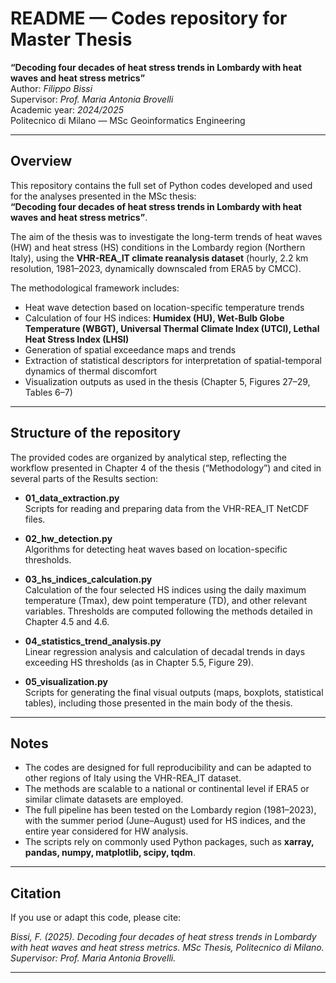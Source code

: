 # README — Codes repository for Master Thesis
**“Decoding four decades of heat stress trends in Lombardy with heat waves and heat stress metrics”**  
Author: *Filippo Bissi*  
Supervisor: *Prof. Maria Antonia Brovelli*  
Academic year: *2024/2025*  
Politecnico di Milano — MSc Geoinformatics Engineering

---

## Overview

This repository contains the full set of Python codes developed and used for the analyses presented in the MSc thesis:  
**“Decoding four decades of heat stress trends in Lombardy with heat waves and heat stress metrics”**.

The aim of the thesis was to investigate the long-term trends of heat waves (HW) and heat stress (HS) conditions in the Lombardy region (Northern Italy), using the **VHR-REA_IT climate reanalysis dataset** (hourly, 2.2 km resolution, 1981–2023, dynamically downscaled from ERA5 by CMCC).

The methodological framework includes:

- Heat wave detection based on location-specific temperature trends  
- Calculation of four HS indices: **Humidex (HU), Wet-Bulb Globe Temperature (WBGT), Universal Thermal Climate Index (UTCI), Lethal Heat Stress Index (LHSI)**  
- Generation of spatial exceedance maps and trends  
- Extraction of statistical descriptors for interpretation of spatial-temporal dynamics of thermal discomfort  
- Visualization outputs as used in the thesis (Chapter 5, Figures 27–29, Tables 6–7)

---

## Structure of the repository

The provided codes are organized by analytical step, reflecting the workflow presented in Chapter 4 of the thesis (“Methodology”) and cited in several parts of the Results section:

- **01_data_extraction.py**  
  Scripts for reading and preparing data from the VHR-REA_IT NetCDF files.

- **02_hw_detection.py**  
  Algorithms for detecting heat waves based on location-specific thresholds.

- **03_hs_indices_calculation.py**  
  Calculation of the four selected HS indices using the daily maximum temperature (Tmax), dew point temperature (TD), and other relevant variables. Thresholds are computed following the methods detailed in Chapter 4.5 and 4.6.

- **04_statistics_trend_analysis.py**  
  Linear regression analysis and calculation of decadal trends in days exceeding HS thresholds (as in Chapter 5.5, Figure 29).

- **05_visualization.py**  
  Scripts for generating the final visual outputs (maps, boxplots, statistical tables), including those presented in the main body of the thesis.

---

## Notes

- The codes are designed for full reproducibility and can be adapted to other regions of Italy using the VHR-REA_IT dataset.  
- The methods are scalable to a national or continental level if ERA5 or similar climate datasets are employed.  
- The full pipeline has been tested on the Lombardy region (1981–2023), with the summer period (June–August) used for HS indices, and the entire year considered for HW analysis.  
- The scripts rely on commonly used Python packages, such as **xarray, pandas, numpy, matplotlib, scipy, tqdm**.

---

## Citation

If you use or adapt this code, please cite:

*Bissi, F. (2025). Decoding four decades of heat stress trends in Lombardy with heat waves and heat stress metrics. MSc Thesis, Politecnico di Milano. Supervisor: Prof. Maria Antonia Brovelli.*

---
